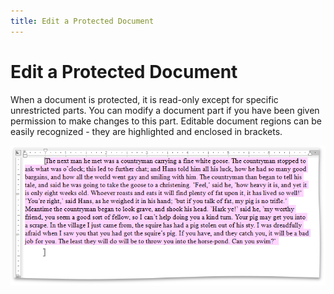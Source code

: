 ```yaml
---
title: Edit a Protected Document
---
```

# Edit a Protected Document
When a document is protected, it is read-only except for specific unrestricted parts. You can modify a document part if you have been given permission to make changes to this part. Editable document regions can be easily recognized - they are highlighted and enclosed in brackets.

![RTEProtectedDocumentExample](../../../images/Img121371.png)